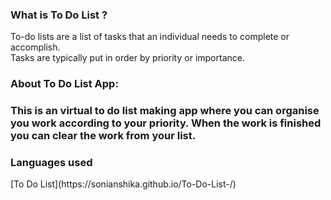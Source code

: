 <h3>What is To Do List ?</h3>
To-do lists are a list of tasks that an individual needs to complete or accomplish. <br>
Tasks are typically put in order by priority or importance.<br>

<h3>About To Do List App:<h3>
This is an virtual to do list making app where you can organise you work according to your priority.
When the work is finished you can clear the work from your list.

  <h3>Languages used</h3>
[To Do List](https://sonianshika.github.io/To-Do-List-/)
